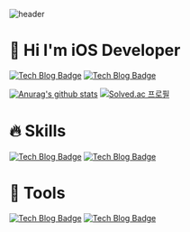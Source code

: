![header](https://capsule-render.vercel.app/api?type=waving&color=7B8CDE&height=300&section=header&text=SeYeong%20Yoon&fontSize=85)

# 👋 Hi I'm  iOS Developer

[![Tech Blog Badge](http://img.shields.io/badge/-Daily%20blog-03C75A?style=flat-square&logo=Naver&logoColor=white&link=https://blog.naver.com/ssyoun4092/)](https://blog.naver.com/ssyoun4092) [![Tech Blog Badge](http://img.shields.io/badge/-instagram-bd93d8?style=flat-square&logo=instagram&link=instagram://user?username=ssyoun4092/)](https://www.instagram.com/ssyoun4092)

[![Anurag's github stats](https://github-readme-stats.vercel.app/api?username=ssyoun4092)](https://github.com/anuraghazra/github-readme-stats) [![Solved.ac
프로필](http://mazassumnida.wtf/api/v2/generate_badge?boj=ssyoun4092)](https://solved.ac/ssyoun4092)

# 🔥 Skills
[![Tech Blog Badge](http://img.shields.io/badge/-iOS-black?style=flat-square&logo=apple)](https://zzsza.github.io/) [![Tech Blog Badge](http://img.shields.io/badge/-swift-F05138?style=flat-square&logo=swift&logoColor=white)](https://zzsza.github.io/)

# 🔨 Tools
[![Tech Blog Badge](http://img.shields.io/badge/-git-F05032?style=flat-square&logo=git&logoColor=white)](https://zzsza.github.io/) [![Tech Blog Badge](http://img.shields.io/badge/-xcode-147EFB?style=flat-square&logo=xcode&logoColor=white)](https://zzsza.github.io/)

